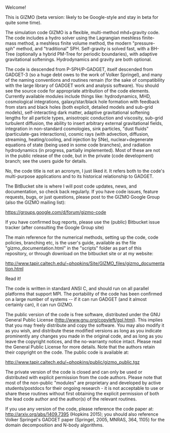 Welcome!

This is GIZMO (beta version: likely to be Google-style and stay in beta for quite some time).

The simulation code GIZMO is a flexible, multi-method mhd+gravity code. The code includes a hydro solver using the Lagrangian meshless finite-mass method, a meshless finite volume method, the modern "pressure-sph" method, and "traditional" SPH. Self-gravity is solved fast, with a BH-Tree (optionally a hybrid PM-Tree for periodic boundaries), with adaptive gravitational softenings. Hydrodynamics and gravity are both optional. 

The code is descended from P-SPH/P-GADGET, itself descended from GADGET-3 (so a huge debt owes to the work of Volker Springel), and many of the naming conventions and routines remain (for the sake of compatibility with the large library of GADGET work and analysis software). You should see the source code for appropriate attribution of the code elements. Currently available modules include things like: hydrodynamics, MHD, cosmological integrations, galaxy/star/black hole formation with feedback from stars and black holes (both explicit, detailed models and sub-grid models), self-interacting dark matter, adaptive gravitational softening lengths for all particle types, anisotropic conduction and viscosity, sub-grid turbulent diffusion, the ability to insert arbitrary external gravitational fields, integration in non-standard cosmologies, sink particles, "dust fluids" (particulate-gas interactions), cosmic rays (with advection, diffusion, streaming, heating/cooling, and injection by SNe), nuclear+degenerate equations of state (being used in some code branches), and radiation hydrodynamics (in progress, partially implemented). Most of these are not in the public release of the code, but in the private (code development) branch; see the users guide for details.

No, the code title is not an acronym, I just liked it. It refers both to the code's multi-purpose applications and to its historical relationship to GADGET.

The BitBucket site is where I will post code updates, news, and documentation, so check back regularly. If you have code issues, feature requests, bugs, or just questions, please post to the GIZMO Google Group (also the GIZMO mailing list):

https://groups.google.com/d/forum/gizmo-code

If you have confirmed bug reports, please use the (public) Bitbucket issue tracker (after consulting the Google Group site)

The main reference for the numerical methods, setting up the code, code policies, branching etc, is the user's guide, available as the file "gizmo_documentation.html" in the "scripts" folder as part of this repository, or through download on the bitbucket site or at my website: 

http://www.tapir.caltech.edu/~phopkins/Site/GIZMO_files/gizmo_documentation.html

Read it!

The code is written in standard ANSI C, and should run on all parallel platforms that support MPI. The portability of the code has been confirmed on a large number of systems -- if it can run GADGET (and it almost certainly can), it can run GIZMO.

The public version of the code is free software, distributed under the GNU General Public License (http://www.gnu.org/copyleft/gpl.html). This implies that you may freely distribute and copy the software. You may also modify it as you wish, and distribute these modified versions as long as you indicate prominently any changes you made in the original code, and as long as you leave the copyright notices, and the no-warranty notice intact. Please read the General Public License for more details. Note that the authors retain their copyright on the code. The public code is available at:

http://www.tapir.caltech.edu/~phopkins/public/gizmo_public.tgz

The private version of the code is closed and can only be used or distributed with explicit permission from the code authors. Please note that most of the non-public "modules" are proprietary and developed by active students/postdocs for their ongoing research - it is not acceptable to use or share these routines without first obtaining the explicit permission of both the lead code author and the author(s) of the relevant routines.

If you use any version of the code, please reference the code paper at: http://arxiv.org/abs/1409.7395 (Hopkins 2015); you should also reference Volker Springel's GADGET paper (Springel, 2005, MNRAS, 364, 1105) for the domain decomposition and N-body algorithms.
